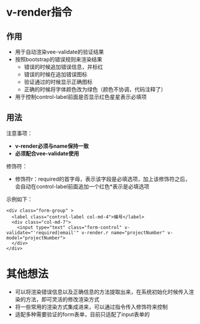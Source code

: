 # v-render指令

## 作用
- 用于自动渲染vee-validate的验证结果
- 按照bootstrap的错误规则来渲染结果
  - 错误的时候追加错误信息，并标红
  - 错误的时候在追加错误图标
  - 验证通过的时候显示正确图标
  - 正确的时候将字体颜色改为绿色（颜色不协调，代码注释了）
- 用于控制control-label前面是否显示红色星星表示必填项

## 用法
注意事项：
- **v-render必须与name保持一致**
- **必须配合vee-validate使用**

修饰符：
- 修饰符r：required的首字母，表示该字段是必填选项，加上该修饰符之后，会自动在control-label前面追加一个红色*表示是必填选项

示例如下：

    <div class="form-group" >
      <label class="control-label col-md-4">编号</label>
      <div class="col-md-7">
        <input type="text" class="form-control" v-validate="'required|email'" v-render.r name="projectNumber" v-model="projectNumber">
      </div>
    </div>

# 其他想法
- 可以将渲染错误信息以及正确信息的方法提取出来，在系统初始化时候传入渲染的方法，即可灵活的修改渲染方式
- 将一些常用的渲染方式集成进来，可以通过指令传入修饰符来控制
- 适配多种需要验证的form表单，目前只适配了input表单的
